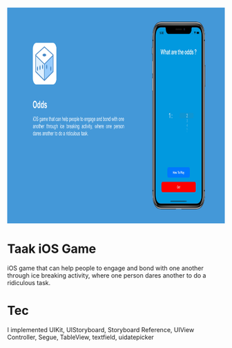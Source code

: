 <p align="center">
  <img height="500" src="/OddsiOSGame.png">
</p>

# Taak iOS Game
iOS game that can help people to engage and bond with one another through ice breaking activity, where one person dares another to do a ridiculous task.

# Tec
I implemented UIKit, UIStoryboard, Storyboard  Reference, UIView Controller, Segue, TableView, textfield, uidatepicker
